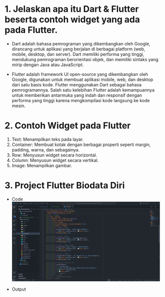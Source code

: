  # 1. Jelaskan apa itu Dart & Flutter beserta contoh widget yang ada pada Flutter.

 * Dart adalah bahasa pemrograman yang dikembangkan oleh Google, dirancang untuk aplikasi yang berjalan di berbagai platform (web, mobile, desktop, dan server). Dart memiliki performa yang tinggi, mendukung pemrograman berorientasi objek, dan memiliki sintaks yang mirip dengan Java atau JavaScript.

 * Flutter adalah framework UI open-source yang dikembangkan oleh Google, digunakan untuk membuat aplikasi mobile, web, dan desktop dari satu basis kode. Flutter menggunakan Dart sebagai bahasa pemrogramannya. Salah satu kelebihan Flutter adalah kemampuannya untuk memberikan antarmuka yang indah dan responsif dengan performa yang tinggi karena mengkompilasi kode langsung ke kode mesin.

 # 2. Contoh Widget pada Flutter 

 1. Text: Menampilkan teks pada layar.
 2. Container: Membuat kotak dengan berbagai properti seperti margin, padding, warna, dan sebagainya.
 3. Row: Menyusun widget secara horizontal.
 4. Column: Menyusun widget secara vertikal.
 5. Image: Menampilkan gambar.

 # 3. Project Flutter Biodata Diri

  * Code
    ![Code_SS](/02_Pengenalan_Flutter/Image/Code.png)
  
  * Output
    